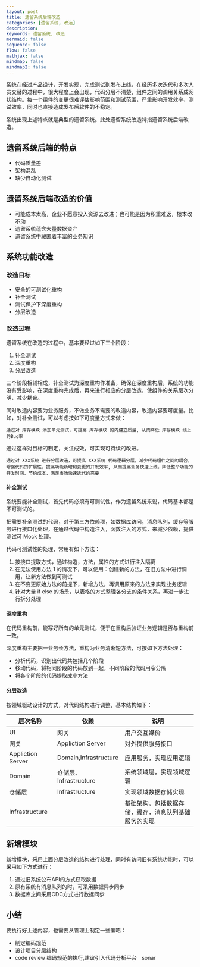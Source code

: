```yaml
---
layout: post
title: 遗留系统后端改造
categories: [遗留系统, 改造]
description: 
keywords: 遗留系统, 改造
mermaid: false
sequence: false
flow: false
mathjax: false
mindmap: false
mindmap2: false
---
```


系统在经过产品设计，开发实现，完成测试到发布上线，在经历多次迭代和多次人员交替的过程中，很大程度上会出现，代码分层不清楚，组件之间的调用关系成网状结构。每一个组件的变更很难评估影响范围和测试范围，严重影响开发效率、测试效率，同时也直接造成发布后软件的不稳定。 

系统出现上述特点就是典型的遗留系统。此处遗留系统改造特指遗留系统后端改造。

## 遗留系统后端的特点

- 代码质量差
- 架构混乱
- 缺少自动化测试

## 遗留系统后端改造的价值

- 可能成本太高，企业不愿意投入资源去改进；也可能是因为积重难返，根本改不动
- 遗留系统蕴含大量数据资产
- 遗留系统中藏匿着丰富的业务知识

## 系统功能改造

### 改造目标

- 安全的可测试化重构
- 补全测试
- 测试保护下深度重构
- 分层改造

### 改造过程

遗留系统在改造的过程中，基本要经过如下三个阶段：
1. 补全测试
1. 深度重构
1. 分层改造

三个阶段相辅相成，补全测试为深度重构作准备，确保在深度重构后，系统的功能没有受影响，在深度重构完成后，再来进行相应的分层改造，使组件的关系层次分明，减少耦合。

同时改造内容要为业务服务，不做业务不需要的改造内容，改造内容要可度量。比如，对补全测试，可以考虑按如下可度量方式来做：

```
通过对 库存模块 添加单元测试，可提高 库存模块 的内建立质量, 从而降低 库存模块 线上的Bug率
```
通过这样对目标的制定，关注成效，可实现可持续的改进。

```
通过对 XXX系统 进行分层改造，可提高 XXX系统 代码逻辑分层，减少代码组件之间的耦合，
增强代码的扩展性，提高功能新增和变更的开发效率, 从而提高业务快速上线，降低整个功能的
开发时间，节约成本，满足市场快速迭代的需要
```

#### 补全测试

系统要能补全测试，首先代码必须有可测试性，作为遗留系统来说，代码基本都是不可测试的。

把需要补全测试的代码，对于第三方依赖项，如数据库访问，消息队列，缓存等服务进行接口化处理，在通过代码中构造注入，函数注入的方式，来减少依赖，提供测试可 Mock 处理。

代码可测试性的处理，常用有如下方法：

1. 按接口提取方式，通过构造，方法，属性的方式进行注入隔离
1. 在无法使用方法 1 的情况下，可以使用：创建新的方法，在旧方法中进行调用，让新方法做到可测试
1. 在不变更原始方法的前提下，新增方法，再调用原来的方法来实现业务逻辑
1. 针对大量 if else 的场景，以表格的方式整理各分支的条件关系，再进一步进行拆分处理

#### 深度重构

在代码重构前，能写好所有的单元测试，便于在重构后验证业务逻辑是否与重构前一致。

深度重构主要把一业务长方法，重构为业务清晰短方法，可按如下方法处理：  

- 分析代码，识别出代码共包括几个阶段
- 移动代码，将相同阶段的代码放到一起，不同阶段的代码用窄分隔
- 将各个阶段的代码提取成小方法

#### 分层改造

按领域驱动设计的方式，对代码结构进行调整，基本结构如下：

层次名称|依赖|说明
-|-|-
UI|网关|用户交互媒价
网关| Appliction Server |对外提供服务接口
 Appliction Server |Domain,Infrastructure|应用服务，实现应用逻辑
 Domain|仓储层、Infrastructure|系统领域层，实现领域逻辑
仓储层|Infrastructure|实现领域数据存储实现
Infrastructure||基础架构，包括数据存储，缓存，消息队列基础服务的实现


## 新增模块

新增模块，采用上面分层改造的结构进行处理，同时有访问旧有系统功能时，可以采用如下方式进行：

1. 通过旧系统公布API的方式获取数据
1. 原有系统有消息队列的时，可采用数据异步同步
1. 数据库之间采用CDC方式进行数据同步

## 小结

要执行好上述内容，也需要从管理上制定一些策略：

- 制定编码规范
- 设计项目分层结构
- code review 编码规范的执行,建议引入代码分析平台　sonar




